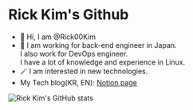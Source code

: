 # Rick Kim's Github

- 👋  Hi, I am @Rick00Kim
- 🎩  I am working for back-end engineer in Japan.\
I also work for DevOps engineer. \
I have a lot of knowledge and experience in Linux.
- 🪄 I am interested in new technologies.
- My Tech blog(KR, EN): [Notion page](https://www.notion.so/RICK_Tech_Blog-6e1355dce8264cccbdd9b2e5ba949477)


![Rick Kim's GitHub stats](https://github-readme-stats.vercel.app/api?username=Rick00Kim&show_icons=true&theme=solarized-dark)

<!---
Rick00Kim/Rick00Kim is a ✨ special ✨ repository because its `README.md` (this file) appears on your GitHub profile.
You can click the Preview link to take a look at your changes.
--->

